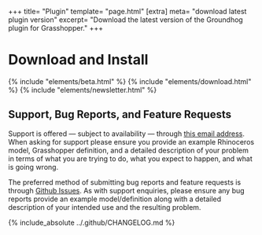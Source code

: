 +++
title=      "Plugin"
template=   "page.html"
[extra]
meta=       "download latest plugin version"
excerpt=    "Download the latest version of the Groundhog plugin for Grasshopper."
+++

# Download and Install

{% include "elements/beta.html" %}
{% include "elements/download.html" %}
{% include "elements/newsletter.html" %}

## Support, Bug Reports, and Feature Requests

Support is offered — subject to availability — through [this email address](mailto:groundhog@philipbelesky.com). When asking for support please ensure you provide an example Rhinoceros model, Grasshopper definition, and a detailed description of your problem in terms of what you are trying to do, what you expect to happen, and what is going wrong.

The preferred method of submitting bug reports and feature requests is through [Github Issues](https://github.com/philipbelesky/groundhog/issues). As with support enquiries, please ensure any bug reports provide an example model/definition along with a detailed description of your intended use and the resulting problem.

{% include_absolute ../.github/CHANGELOG.md %}
